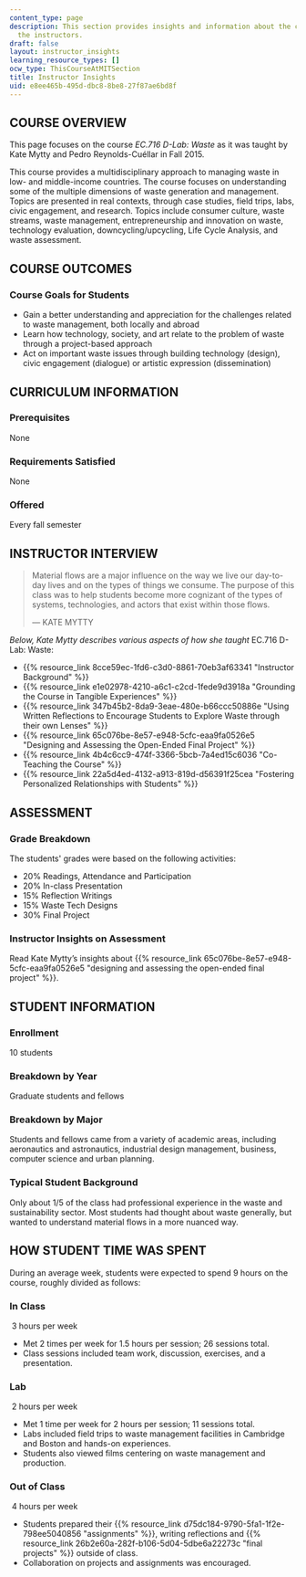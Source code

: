 ```yaml
---
content_type: page
description: This section provides insights and information about the course from
  the instructors.
draft: false
layout: instructor_insights
learning_resource_types: []
ocw_type: ThisCourseAtMITSection
title: Instructor Insights
uid: e8ee465b-495d-dbc8-8be8-27f87ae6bd8f
---
```

## COURSE OVERVIEW

This page focuses on the course *EC.716 D-Lab: Waste* as it was taught by Kate Mytty and Pedro Reynolds-Cuéllar in Fall 2015.

This course provides a multidisciplinary approach to managing waste in low- and middle-income countries. The course focuses on understanding some of the multiple dimensions of waste generation and management. Topics are presented in real contexts, through case studies, field trips, labs, civic engagement, and research. Topics include consumer culture, waste streams, waste management, entrepreneurship and innovation on waste, technology evaluation, downcycling/upcycling, Life Cycle Analysis, and waste assessment.

## COURSE OUTCOMES

### Course Goals for Students

- Gain a better understanding and appreciation for the challenges related to waste management, both locally and abroad
- Learn how technology, society, and art relate to the problem of waste through a project-based approach
- Act on important waste issues through building technology (design), civic engagement (dialogue) or artistic expression (dissemination)

## CURRICULUM INFORMATION

### Prerequisites

None

### Requirements Satisfied

None

### Offered

Every fall semester

## INSTRUCTOR INTERVIEW

> Material flows are a major influence on the way we live our day-to-day lives and on the types of things we consume. The purpose of this class was to help students become more cognizant of the types of systems, technologies, and actors that exist within those flows.
> 
> — KATE MYTTY

*Below, Kate Mytty describes various aspects of how she taught* EC.716 D-Lab: Waste:

- {{% resource_link 8cce59ec-1fd6-c3d0-8861-70eb3af63341 "Instructor Background" %}}
- {{% resource_link e1e02978-4210-a6c1-c2cd-1fede9d3918a "Grounding the Course in Tangible Experiences" %}}
- {{% resource_link 347b45b2-8da9-3eae-480e-b66ccc50886e "Using Written Reflections to Encourage Students to Explore Waste through their own Lenses" %}}
- {{% resource_link 65c076be-8e57-e948-5cfc-eaa9fa0526e5 "Designing and Assessing the Open-Ended Final Project" %}}
- {{% resource_link 4b4c6cc9-474f-3366-5bcb-7a4ed15c6036 "Co-Teaching the Course" %}}
- {{% resource_link 22a5d4ed-4132-a913-819d-d56391f25cea "Fostering Personalized Relationships with Students" %}}

## ASSESSMENT

### Grade Breakdown

The students' grades were based on the following activities:

- 20% Readings, Attendance and Participation
- 20% In-class Presentation
- 15% Reflection Writings
- 15% Waste Tech Designs
- 30% Final Project

### Instructor Insights on Assessment

Read Kate Mytty’s insights about {{% resource_link 65c076be-8e57-e948-5cfc-eaa9fa0526e5 "designing and assessing the open-ended final project" %}}.

## STUDENT INFORMATION

### Enrollment

10 students

### Breakdown by Year

Graduate students and fellows

### Breakdown by Major

Students and fellows came from a variety of academic areas, including aeronautics and astronautics, industrial design management, business, computer science and urban planning.

### Typical Student Background

Only about 1/5 of the class had professional experience in the waste and sustainability sector. Most students had thought about waste generally, but wanted to understand material flows in a more nuanced way.

## HOW STUDENT TIME WAS SPENT

During an average week, students were expected to spend 9 hours on the course, roughly divided as follows:

### In Class

 3 hours per week

- Met 2 times per week for 1.5 hours per session; 26 sessions total.
- Class sessions included team work, discussion, exercises, and a presentation.

### Lab

 2 hours per week

- Met 1 time per week for 2 hours per session; 11 sessions total.
- Labs included field trips to waste management facilities in Cambridge and Boston and hands-on experiences.
- Students also viewed films centering on waste management and production.

### Out of Class

 4 hours per week

- Students prepared their {{% resource_link d75dc184-9790-5fa1-1f2e-798ee5040856 "assignments" %}}, writing reflections and {{% resource_link 26b2e60a-282f-b106-5d04-5dbe6a22273c "final projects" %}} outside of class.
- Collaboration on projects and assignments was encouraged.